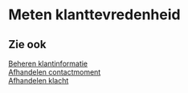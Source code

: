 # Meten klanttevredenheid

## Zie ook

[Beheren klantinformatie](beheren-klantinformatie/)  
[Afhandelen contactmoment](afhandelen-contactmoment/)  
[Afhandelen klacht](afhandelen-klacht/)
